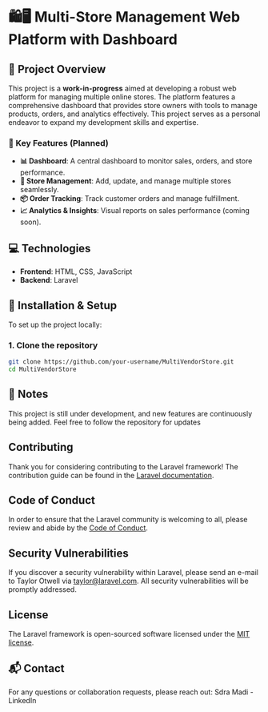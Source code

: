 # 🛍️🖥️ Multi-Store Management Web Platform with Dashboard

## 🎯 Project Overview
This project is a **work-in-progress** aimed at developing a robust web platform for managing multiple online stores. The platform features a comprehensive dashboard that provides store owners with tools to manage products, orders, and analytics effectively. This project serves as a personal endeavor to expand my development skills and expertise.

### 🌟 Key Features (Planned)
- **📊 Dashboard**: A central dashboard to monitor sales, orders, and store performance.
- **🛒 Store Management**: Add, update, and manage multiple stores seamlessly.
- **📦 Order Tracking**: Track customer orders and manage fulfillment.
- **📈 Analytics & Insights**: Visual reports on sales performance (coming soon).

## 💻 Technologies
- **Frontend**: HTML, CSS, JavaScript
- **Backend**: Laravel

## 🚀 Installation & Setup

To set up the project locally:

### 1. **Clone the repository**
```bash
git clone https://github.com/your-username/MultiVendorStore.git
cd MultiVendorStore
```
## 📝 Notes
This project is still under development, and new features are continuously being added. Feel free to follow the repository for updates

## Contributing

Thank you for considering contributing to the Laravel framework! The contribution guide can be found in the [Laravel documentation](https://laravel.com/docs/contributions).

## Code of Conduct

In order to ensure that the Laravel community is welcoming to all, please review and abide by the [Code of Conduct](https://laravel.com/docs/contributions#code-of-conduct).

## Security Vulnerabilities

If you discover a security vulnerability within Laravel, please send an e-mail to Taylor Otwell via [taylor@laravel.com](mailto:taylor@laravel.com). All security vulnerabilities will be promptly addressed.

## License

The Laravel framework is open-sourced software licensed under the [MIT license](https://opensource.org/licenses/MIT).

## 📬 Contact
For any questions or collaboration requests, please reach out:
Sdra Madi - LinkedIn
